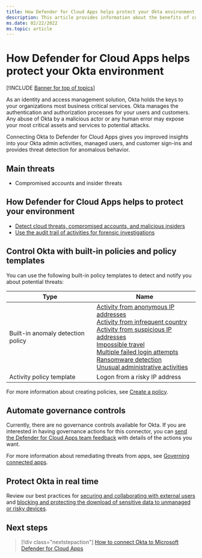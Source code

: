 ```yaml
---
title: How Defender for Cloud Apps helps protect your Okta environment
description: This article provides information about the benefits of connecting your Okta app to Defender for Cloud Apps using the API connector for visibility and control over use.
ms.date: 02/22/2022
ms.topic: article
---
```

# How Defender for Cloud Apps helps protect your Okta environment

[!INCLUDE [Banner for top of topics](includes/banner.md)]

As an identity and access management solution, Okta holds the keys to your organizations most business critical services. Okta manages the authentication and authorization processes for your users and customers. Any abuse of Okta by a malicious actor or any human error may expose your most critical assets and services to potential attacks.

Connecting Okta to Defender for Cloud Apps gives you improved insights into your Okta admin activities, managed users, and customer sign-ins and provides threat detection for anomalous behavior.

## Main threats

- Compromised accounts and insider threats

## How Defender for Cloud Apps helps to protect your environment

- [Detect cloud threats, compromised accounts, and malicious insiders](best-practices.md#detect-cloud-threats-compromised-accounts-malicious-insiders-and-ransomware)
- [Use the audit trail of activities for forensic investigations](best-practices.md#use-the-audit-trail-of-activities-for-forensic-investigations)

## Control Okta with built-in policies and policy templates

You can use the following built-in policy templates to detect and notify you about potential threats:

| Type | Name |
| ---- | ---- |
| Built-in anomaly detection policy | [Activity from anonymous IP addresses](anomaly-detection-policy.md#activity-from-anonymous-ip-addresses)<br />[Activity from infrequent country](anomaly-detection-policy.md#activity-from-infrequent-country)<br />[Activity from suspicious IP addresses](anomaly-detection-policy.md#activity-from-suspicious-ip-addresses)<br />[Impossible travel](anomaly-detection-policy.md#impossible-travel)<br />[Multiple failed login attempts](anomaly-detection-policy.md#multiple-failed-login-attempts)<br />[Ransomware detection](anomaly-detection-policy.md#ransomware-activity)<br />[Unusual administrative activities](anomaly-detection-policy.md#unusual-activities-by-user) |
| Activity policy template | Logon from a risky IP address |

For more information about creating policies, see [Create a policy](control-cloud-apps-with-policies.md#create-a-policy).

## Automate governance controls

Currently, there are no governance controls available for Okta. If you are interested in having governance actions for this connector, you can [send the Defender for Cloud Apps team feedback](support-and-ts.md#feedback) with details of the actions you want.

For more information about remediating threats from apps, see [Governing connected apps](governance-actions.md).

## Protect Okta in real time

Review our best practices for [securing and collaborating with external users](best-practices.md#secure-collaboration-with-external-users-by-enforcing-real-time-session-controls) and [blocking and protecting the download of sensitive data to unmanaged or risky devices](best-practices.md#block-and-protect-download-of-sensitive-data-to-unmanaged-or-risky-devices).

## Next steps

> [!div class="nextstepaction"]
> [How to connect Okta to Microsoft Defender for Cloud Apps](./connect-okta.md)
